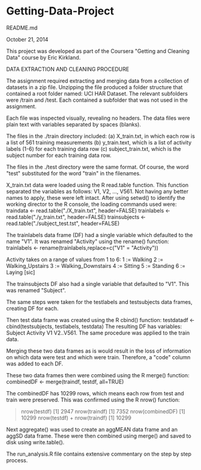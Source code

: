 Getting-Data-Project
====================
README.md

October 21, 2014

This project was developed as part of the Coursera "Getting and Cleaning Data" course by Eric Kirkland.

DATA EXTRACTION AND CLEANING PROCEDURE

The assignment required extracting and merging data from a collection of datasets in a zip file. Unzipping the file produced a folder structure that contained a root folder named: UCI HAR Dataset. The relevant subfolders were /train and /test. Each
contained a subfolder that was not used in the assignment. 

Each file was inspected visually, revealing no headers. The data files were plain text with variables separated by spaces (blanks). 

The files in the ./train directory included:
(a) X_train.txt, in which each row is a list of 561 training measurements
(b) y_train.text, which is a list of activity labels (1-6) for each training data row
(c) subject_train.txt, which is the subject number for each training data row.

The files in the ./test directory were the same format. Of course, the word "test" substituted for the word "train" in the filenames.

X_train.txt data were loaded using the R read.table function. This function separated the variables as follows:  V1, V2, ..., V561.  Not having any better names to apply, these were left intact.  After using setwd() to identify the working director to
the R console, the loading commands used were:
traindata <- read.table("./X_train.txt", header=FALSE)
trainlabels <- read.table("./y_train.txt", header=FALSE)
trainsubjects <- read.table("./subject_test.tst", header=FALSE)

The trainlabels data frame (DF) had a single variable which defaulted to the name "V1". It was renamed "Activity" using the rename() function:
trainlabels <- rename(trainlabels,replace=c("V1" = "Activity"))

Activity takes on a range of values from 1 to 6:
1 := Walking
2 := Walking_Upstairs
3 := Walking_Downstairs
4 := Sitting
5 := Standing
6 := Laying  [sic]

The trainsubjects DF also had a single variable that defaulted to "V1". 
This was renamed "Subject". 

The same steps were taken for the testlabels and testsubjects data frames, creating DF for each.

Then test data frame was created using the R cbind() function:
testdatadf <-cbind(testsubjects, testlabels, testdata)
The resulting DF has variables: Subject Activity V1 V2..V561. The same procedure was applied to the train data.

Merging these two data frames as is would result in the loss of information on which data were test and which were train.  Therefore, a "code" column was added to each DF.

These two data frames then were combined using the R merge() function:
combinedDF <- merge(traindf, testdf, all=TRUE)

The combinedDF has 10299 rows, which means each row from test and train were preserved. This was confirmed using the R nrow() function:
> nrow(testdf) 
[1] 2947
> nrow(traindf)
[1] 7352
> nrow(combinedDF)
[1] 10299
> nrow(testdf) + nrow(traindf)
[1] 10299

Next aggregate() was used to create an aggMEAN data frame and an aggSD data frame. These were then combined using merge() and saved to disk using write.table().

The run_analysis.R file contains extensive commentary on the step by step process.
